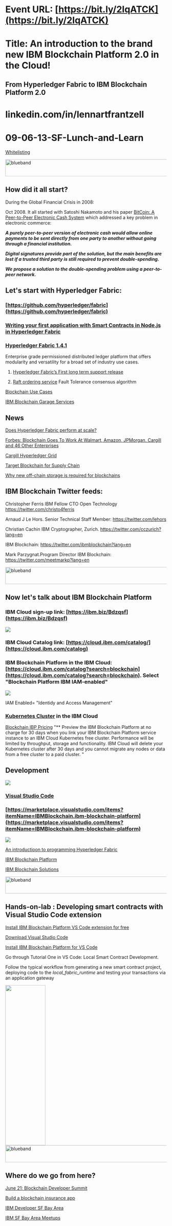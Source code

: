 # Event URL: [https://bit.ly/2IqATCK](https://bit.ly/2IqATCK)

# Title: An introduction to the brand new IBM Blockchain Platform 2.0 in the Cloud!
## From Hyperledger Fabric to IBM Blockchain Platform 2.0

# linkedin.com/in/lennartfrantzell

# 09-06-13-SF-Lunch-and-Learn

[Whitelisting](https://cloud.ibm.com/registration/whitelist)

<img src="https://farm5.staticflickr.com/4503/37148677233_71edc5a37b_o.png" width="1041" height="53" alt="blueband">

## How did it all start?

During the Global Financial Crisis in 2008:<br>

Oct 2008. It all started with Satoshi Nakamoto and his paper [BitCoin: A Peer-to-Peer Electronic Cash System](https://bitcoin.org/bitcoin.pdf) which addressed a key problem in electronic commerce:
<p><i><b>
A purely peer-to-peer version of electronic cash would allow online payments to be sent directly from one party to another without going through a financial institution. 
<p> 
Digital signatures provide part of the solution, but the main benefits are lost if a trusted third party is still required to prevent double-spending. 
<p>
We propose a solution to the double-spending problem using a peer-to-peer network.</i></b> 

## Let's start with Hyperledger Fabric:

### [https://github.com/hyperledger/fabric](https://github.com/hyperledger/fabric)

### [Writing your first application with Smart Contracts in Node.js in Hyperledger Fabric](https://hyperledger-fabric.readthedocs.io/en/release-1.4/write_first_app.html#writing-your-first-application)

### [Hyperledger Fabric 1.4.1](https://hyperledger-fabric.readthedocs.io/en/release-1.4/index.html)

Enterprise grade permissioned distributed ledger platform that offers modularity and versatility for a broad set of industry use cases.

1. [Hyperledger Fabric’s First long term support release](https://hyperledger-fabric.readthedocs.io/en/release-1.4/whatsnew.html#raft-ordering-service)

1. [Raft ordering service](https://hyperledger-fabric.readthedocs.io/en/release-1.4/whatsnew.html#raft-ordering-service) 
    Fault Tolerance consensus algorithm     

[Blockchain Use Cases](https://www.ibm.com/blockchain/use-cases/)

[IBM Blockchain Garage Services](https://www.ibm.com/blockchain/garage)


## News

[Does Hyperledger Fabric perform at scale?](https://www.ibm.com/blogs/blockchain/2019/04/does-hyperledger-fabric-perform-at-scale/)

[Forbes: Blockchain Goes To Work At Walmart, Amazon, JPMorgan, Cargill and 46 Other Enterprises](https://www.forbes.com/sites/michaeldelcastillo/2019/04/16/blockchain-goes-to-work/#3aa207de2a40)

[Cargill Hyperledger Grid](https://www.cargill.com/2019/cargill-invests-digital-engineering-to-support-hyperledger-grid)

[Target Blockchain for Supply Chain](https://www.coindesk.com/retail-giant-target-is-working-on-a-blockchain-for-supply-chains)

[Why new off-chain storage is required for blockchains](https://www.ibm.com/downloads/cas/RXOVXAPM)

## IBM Blockchain Twitter feeds:

Christopher Ferris IBM Fellow CTO Open Technology https://twitter.com/christo4ferris

Arnaud J Le Hors. Senior Technical Staff Member: https://twitter.com/lehors

Christian Cachin IBM Cryptographer, Zurich. https://twitter.com/cczurich?lang=en

IBM Blockchain: https://twitter.com/ibmblockchain?lang=en

Mark Parzygnat.Program Director IBM Blockchain: https://twitter.com/meetmarkp?lang=en

<img src="https://farm5.staticflickr.com/4503/37148677233_71edc5a37b_o.png" width="1041" height="53" alt="blueband">

##  Now let's talk about IBM Blockchain Platform 

### IBM Cloud sign-up link: [https://ibm.biz/Bdzqsf](https://ibm.biz/Bdzqsf)

<img src="login.png">


### IBM Cloud Catalog link: [https://cloud.ibm.com/catalog/](https://cloud.ibm.com/catalog)

### IBM Blockchain Platform in the IBM Cloud: [https://cloud.ibm.com/catalog?search=blockchain](https://cloud.ibm.com/catalog?search=blockchain). Select "Blockchain Platform IBM IAM-enabled"

<img src="IBP_2.0.png">

IAM Enabled= "Identidy and Access Management"


### [Kubernetes Cluster](https://cloud.ibm.com/kubernetes/catalog/cluster) in the IBM Cloud

<a href="https://cloud.ibm.com/docs/services/blockchain?topic=blockchain-ibp-saas-pricing">Blockchain IBP Pricing</a>
"** Preview the IBM Blockchain Platform at no charge for 30 days when you link your IBM Blockchain Platform service instance to an IBM Cloud Kubernetes free cluster. Performance will be limited by throughput, storage and functionality. IBM Cloud will delete your Kubernetes cluster after 30 days and you cannot migrate any nodes or data from a free cluster to a paid cluster. "

## Development

<img src="VSC_BC.png">


### [Visual Studio Code](https://code.visualstudio.com)

### [https://marketplace.visualstudio.com/items?itemName=IBMBlockchain.ibm-blockchain-platform](https://marketplace.visualstudio.com/items?itemName=IBMBlockchain.ibm-blockchain-platform)

<img src="architecture.png">

[An introductioon to programming Hyperledger Fabric](https://www.slideshare.net/LennartF/ibp-technical-introduction)

[IBM Blockchain Platform](https://www.slideshare.net/LennartF/ibm-blockchain-platform-explained-149106072)

[IBM Blockchain Solutions](https://www.slideshare.net/LennartF/ibm-blockchain-solutions-149098151)

<img src="https://farm5.staticflickr.com/4503/37148677233_71edc5a37b_o.png" width="1041" height="53" alt="blueband">

## Hands-on-lab : Developing smart contracts with Visual Studio Code extension 

[Install IBM Blockchain Platform VS Code extension for free](https://cloud.ibm.com/docs/services/blockchain?topic=blockchain-develop-vscode#develop-vscode-install)

[Download Visual Studio Code](https://code.visualstudio.com/)

[Install IBM Blockchain Platform for VS Code ](https://marketplace.visualstudio.com/items?itemName=IBMBlockchain.ibm-blockchain-platform)

Go through Tutorial One in VS Code: Local Smart Contract Development.

Follow the typical workflow from generating a new smart contract project, deploying code to the <i>local_fabric_runtime</i> and testing your transactions via an application gateway</i> 

<img src="VSCODE_TUT1.PNG" width="125" height="500">

<img src="https://farm5.staticflickr.com/4503/37148677233_71edc5a37b_o.png" width="1041" height="53" alt="blueband">

## Where do we go from here? 

[June 21: Blockchain Developer Summit](https://blockchain-developer-summit.splashthat.com)
 
[Build a blockchain insurance app](https://developer.ibm.com/patterns/build-a-blockchain-insurance-app/)

[IBM Developer SF Bay Area](https://www.meetup.com/IBM-Developer-SF-Bay-Area-Meetup/)

[IBM SF Bay Area Meetups](https://www.meetup.com/IBM-Developer-SF-Bay-Area-Meetup/events/)
